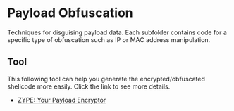 # Payload Obfuscation

Techniques for disguising payload data. Each subfolder contains code for a specific type of obfuscation such as IP or MAC address manipulation.

## Tool

This following tool can help you generate the encrypted/obfuscated shellcode more easily. Click the link to see more details.

- [ZYPE: Your Payload Encryptor](https://github.com/cx330blake/zype)
